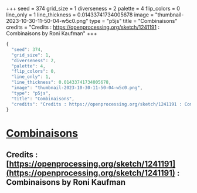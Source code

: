 +++
seed = 374
grid_size = 1
diverseness = 2
palette = 4
flip_colors = 0
line_only = 1
line_thickness = 0.01433741734005678
image = "thumbnail-2023-10-30-11-50-04-w5c0.png"
type = "p5js"
title = "Combinaisons"
credits = "Credits : https://openprocessing.org/sketch/1241191 : Combinaisons by Roni Kaufman"
+++




~~~javascript
{
  "seed": 374,
  "grid_size": 1,
  "diverseness": 2,
  "palette": 4,
  "flip_colors": 0,
  "line_only": 1,
  "line_thickness": 0.01433741734005678,
  "image": "thumbnail-2023-10-30-11-50-04-w5c0.png",
  "type": "p5js",
  "title": "Combinaisons",
  "credits": "Credits : https://openprocessing.org/sketch/1241191 : Combinaisons by Roni Kaufman"
}
~~~



# [Combinaisons](https://openprocessing.org/sketch/2066485)

## Credits : [https://openprocessing.org/sketch/1241191](https://openprocessing.org/sketch/1241191) : Combinaisons by Roni Kaufman 

